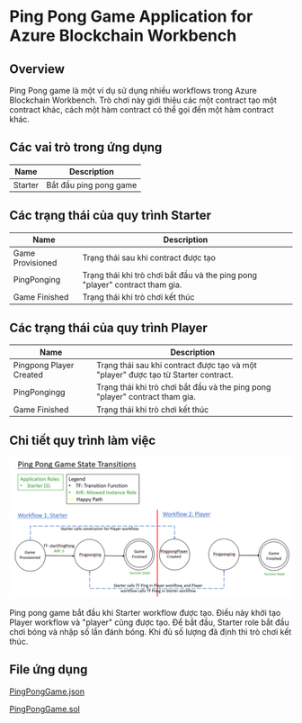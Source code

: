 # Ping Pong Game Application for Azure Blockchain Workbench

## Overview

Ping Pong game là một ví dụ sử dụng nhiều workflows trong Azure Blockchain Workbench. Trò chơi này giới thiệu các một contract tạo một contract khác, cách một hàm contract có thể gọi đến một hàm contract khác.

## Các vai trò trong ứng dụng

| Name    | Description            |
| ------- | ---------------------- |
| Starter | Bắt đầu ping pong game |

## Các trạng thái của quy trình Starter

| Name             | Description                                                  |
| ---------------- | ------------------------------------------------------------ |
| Game Provisioned | Trạng thái sau khi contract được tạo                         |
| PingPonging      | Trạng thái khi trò chơi bắt đầu và  the ping pong "player" contract tham gia. |
| Game Finished    | Trạng thái khi trò chơi kết thúc                             |

## Các trạng thái của quy trình Player

| Name                    | Description                                                  |
| ----------------------- | ------------------------------------------------------------ |
| Pingpong Player Created | Trạng thái sau khi contract được tạo và một "player" được tạo từ Starter contract. |
| PingPongingg            | Trạng thái khi trò chơi bắt đầu và  the ping pong "player" contract tham gia. |
| Game Finished           | Trạng thái khi trò chơi kết thúc                             |

## Chi tiết quy trình làm việc

![IMG](https://raw.githubusercontent.com/Azure-Samples/blockchain/master/blockchain-workbench/application-and-smart-contract-samples/ping-pong-game/media/PingPongGame.PNG)

Ping pong game bắt đầu khi Starter workflow được tạo. Điều này khởi tạo Player workflow  và "player" cũng được tạo. Để bắt đầu,  Starter role bắt đầu chơi bóng và nhập số lần đánh bóng. Khi đủ số lượng đã định thì trò chơi kết thúc.

## File ứng dụng

[PingPongGame.json](https://github.com/Azure-Samples/blockchain/blob/master/blockchain-workbench/application-and-smart-contract-samples/ping-pong-game/ethereum/PingPongGame.json)

[PingPongGame.sol](https://github.com/Azure-Samples/blockchain/blob/master/blockchain-workbench/application-and-smart-contract-samples/ping-pong-game/ethereum/PingPongGame.sol)
